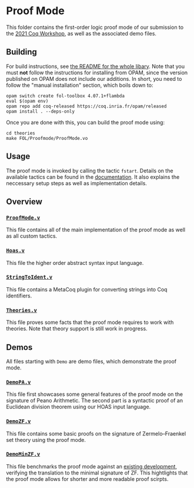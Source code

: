 # Proof Mode

This folder contains the first-order logic proof mode of our submission to the [2021 Coq Workshop](https://coq-workshop.gitlab.io/2021/), as well as the associated demo files.

## Building

For build instructions, see [the README for the whole libary](https://github.com/dominik-kirst/coq-library-undecidability/tree/coqws#manual-installation). Note that you must **not** follow the instructions for installing from OPAM, since the version published on OPAM does not include our additions. In short, you need to follow the "manual installation" section, which boils down to:

```
opam switch create fol-toolbox 4.07.1+flambda
eval $(opam env)
opam repo add coq-released https://coq.inria.fr/opam/released
opam install . --deps-only
```
Once you are done with this, you can build the proof mode using:
```
cd theories
make FOL/Proofmode/ProofMode.vo
```

## Usage

The proof mode is invoked by calling the tactic `fstart`.
Details on the available tactics can be found in the [documentation](Manual.pdf).
It also explains the neccessary setup steps as well as implementation details.

## Overview

### [`ProofMode.v`](ProofMode.v)
This file contains all of the main implementation of the proof mode as well as all custom tactics. 

### [`Hoas.v`](Hoas.v)
This file the higher order abstract syntax input language.

### [`StringToIdent.v`](StringToIdent.v)
This file contains a MetaCoq plugin for converting strings into Coq identifiers.

### [`Theories.v`](Theories.v)
This file proves some facts that the proof mode requires to work with theories.
Note that theory support is still work in progress.

## Demos
All files starting with `Demo` are demo files, which demonstrate the proof mode.

### [`DemoPA.v`](DemoPA.v)
This file first showcases some general features of the proof mode on the signature of Peano Arithmetic.
The second part is a syntactic proof of an Euclidean division theorem using our HOAS input language.

### [`DemoZF.v`](DemoZF.v)

This file contains some basic proofs on the signature of Zermelo–Fraenkel set theory using the proof mode.

### [`DemoMinZF.v`](DemoMinZF.v)

This file benchmarks the proof mode against an [existing development](../Reductions/PCPb_to_minZF.v#527), verifying the translation to the minimal signature of ZF.
This hightlights that the proof mode allows for shorter and more readable proof scirpts.
